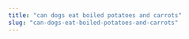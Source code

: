 ```yaml
---
title: "can dogs eat boiled potatoes and carrots"
slug: "can-dogs-eat-boiled-potatoes-and-carrots"
---
```


